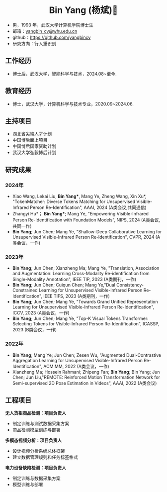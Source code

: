 
 <center>
     <h1>Bin Yang (杨斌)👋</h1>
 </center>


 - 男，1993 年，武汉大学计算机学院博士生
 - 邮箱：yangbin_cv@whu.edu.cn
 - github：https://github.com/yangbincv
 - 研究方向：行人重识别
## 工作经历
- 博士后，武汉大学，智能科学与技术，2024.08~至今.
## 教育经历

- 博士，武汉大学，计算机科学与技术专业，2020.09~2024.06.

## 主持项目
- 湖北省尖端人才计划
- 中国博后面上项目
- 中国博后国家资助计划
- 武汉大学弘毅博后计划

## 研究成果
### 2024年
- Xiao Wang, Lekai Liu, **Bin Yang\***, Mang Ye, Zheng Wang, Xin Xu\*, "TokenMatcher: Diverse Tokens Matching for Unsupervised Visible-Infrared Person Re-Identification", AAAI, 2024 (A类会议,共同通信)
- Zhangyi Hu\*； **Bin Yang\***;  Mang Ye, "Empowering Visible-Infrared Person Re-Identification with Foundation Models", NIPS, 2024 (A类会议,共同一作)
- **Bin Yang**; Jun Chen; Mang Ye, "Shallow-Deep Collaborative Learning for Unsupervised Visible-Infrared Person Re-Identification", CVPR, 2024 (A类会议，一作)
### 2023年
- **Bin Yang**; Jun Chen; Xianzheng Ma; Mang Ye, "Translation, Association and Augmentation: Learning Cross-Modality Re-identification from Single-Modality Annotation", IEEE TIP, 2023 (A类期刊，一作) 
- **Bin Yang**; Jun Chen; Cuiqun Chen; Mang Ye,"Dual Consistency-Constrained Learning for Unsupervised Visible-Infrared Person Re-Identification", IEEE TIFS, 2023 (A类期刊，一作)
- **Bin Yang**; Jun Chen; Mang Ye, "Towards Grand Unified Representation Learning for Unsupervised Visible-Infrared Person Re-Identification", ICCV, 2023 (A类会议，一作)
- **Bin Yang**; Jun Chen; Mang Ye, "Top-K Visual Tokens Transformer: Selecting Tokens for Visible-Infrared Person Re-Identification", ICASSP, 2023 (B类会议，一作)
### 2022年
- **Bin Yang**; Mang Ye; Jun Chen; Zesen Wu, "Augmented Dual-Contrastive Aggregation Learning for Unsupervised Visible-Infrared Person Re-Identification", ACM MM, 2022 (A类会议，一作)
- Xianzheng Ma; Hossein Rahmani; Zhipeng Fan; **Bin Yang**; Bin Yang; Jun Chen; Jun Liu,"REMOTE: Reinforced Motion Transformation Network for Semi-supervised 2D Pose Estimation in Videos", AAAI, 2022 (A类会议)


## 工程项目

**无人货柜商品检测：项目负责人**
- 制定训练与测试数据采集方案
- 商品检测模型训练与部署
  
**多模态视频分析：项目负责人**
- 设计视频分析系统总体框架
- 建立数据管理规则和任务标签格式
  
**电力设备缺陷检测：项目负责人**
- 制定训练与数据采集方案
- 模型训练与部署


